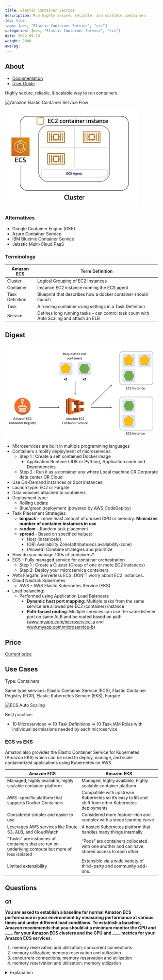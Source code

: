 ```yaml
---
title: Elastic Container Service
description: Run highly secure, reliable, and scalable containers 
toc: true
tags: [aws, "Elastic Container Service", "ecs"]
categories: [aws, "Elastic Container Service", "ecs"]
date: 2022-09-20
weight: 2600
awsTag: 
---
```


## About

- [Documentation](https://aws.amazon.com/ecs/)
- [User Guide](https://docs.aws.amazon.com/ecs/?id=docs_gateway)

Highly secure, reliable, & scalable way to run contai­ners

![Amazon Elastic Container Service Flow](https://d1.awsstatic.com/product-page-diagram_Amazon-ECS%402x.0d872eb6fb782ddc733a27d2bb9db795fed71185.png)

![](./img/ecs-scheme.jpg)

### Alternatives

- Google Container Engine (GKE)
- Azure Container Service
- IBM Bluemix Container Service
- Jelastic Multi-Cloud PaaS

### Terminology

| Amazon ECS      | Term	Definition                                                                         |
| --------------- | --------------------------------------------------------------------------------------- |
| Cluster         | Logical Grouping of EC2 Instances                                                       |
| Container       | Instance	EC2 instance running the ECS agent                                             |
| Task Definition | Blueprint that describes how a docker container should launch                           |
| Task            | A running container using settings in a Task Definition                                 |
| Service         | Defines long running tasks – can control task count with Auto Scaling and attach an ELB |

## Digest

![](./img/ecs-ecr-scheme.png)

- Microservices are built in multiple programming languages
- Containers simplify deployment of microservices: 
  - Step 1 : Create a self contained Docker image
    - Application Runtime (JDK or Python), Application code and Dependencies
  - Step 2 : Run it as a container any where Local machine OR Corporate data center OR Cloud
- Use On-Demand instances or Spot instances
- Launch type: EC2 or Fargate
- Data volumes attached to containers
- Deployment type:
  - Rolling update
  - Blue/green deployment (powered by AWS CodeDeploy)
- Task Placement Strategies:
  - **binpack** - Leave least amount of unused CPU or memory. **Minimizes number of container instances in use**
  - **random** - Random task placement
  - **spread** - Based on specified values:
    - Host (instanceId)
    - (OR) Availability Zone(attribute:ecs.availability-zone)
    - (Alowed) Combine strategies and prioritize
- How do you manage 100s of containers?
- ECS - Fully managed service for container orchestration
  - Step 1 : Create a Cluster (Group of one or more EC2 instances)
  - Step 2: Deploy your microservice containers
- AWS Fargate: Serverless ECS. DON'T worry about EC2 instances.
- Cloud Neutral: Kubernetes
  - AWS - AWS Elastic Kubernetes Service (EKS)
- Load balancing:
  - Performed using Application Load Balancers
    - **Dynamic host port mapping**: Multiple tasks from the same service are allowed per EC2 (container) instance
    - **Path-based routing**: Multiple services can use the same listener port on same ALB and be routed based on path (www.myapp.com/microservice-a and www.myapp.com/microservice-b)

## Price

[Current price](https://aws.amazon.com/ecs/pricing/)

## Use Cases

Type: Containers

Same type services: Elastic Container Service (ECS), Elastic Container Registry (ECR), Elastic Kubernetes Service (EKS), Fargate

![ECS Auto Scaling](/ru/tracks/aws-certified-developer-associate/ecs/img/amazon-ecs-service-auto-scaling.jpg)

Best practice:
- 10 Microservices => 10 Task Definitions => 10 Task IAM Roles with individual permissions needed by each microservice
  
### ECS vs EKS

Amazon also provides the Elastic Container Service for Kubernetes (Amazon EKS) which can be used to deploy, manage, and scale containerized applications using Kubernetes on AWS.

| Amazon ECS                                                                                       | Amazon EKS                                                                                           |
| ------------------------------------------------------------------------------------------------ | ---------------------------------------------------------------------------------------------------- |
| Managed, highly available, highly scalable container platform                                    | Managed, highly available, highly scalable container platform                                        |
| AWS-specific platform that supports Docker Containers                                            | Compatible with upstream Kubernetes so it’s easy to lift and shift from other Kubernetes deployments |
| Considered simpler and easier to use                                                             | Considered more feature-rich and complex with a steep learning curve                                 |
| Leverages AWS services like Route 53, ALB, and CloudWatch                                        | A hosted Kubernetes platform that handles many things internally                                     |
| “Tasks” are instances of containers that are run on underlying compute but more of less isolated | “Pods” are containers collocated with one another and can have shared access to each other           |
| Limited extensibility                                                                            | Extensible via a wide variety of third-party and community add-ons.                                  |

## Questions

### Q1

**You are asked to establish a baseline for normal Amazon ECS performance in your environment by measuring performance at various times and under different load conditions. To establish a baseline, Amazon recommends that you should at a minimum monitor the CPU and ____ for your Amazon ECS clusters and the CPU and ____ metrics for your Amazon ECS services.**

1. memory reservation and utilization; concurrent connections
2. memory utilization; memory reservation and utilization
3. concurrent connections; memory reservation and utilization
4. memory reservation and utilization; memory utilization

<details>
<summary>Explanation</summary>
<div>

[https://docs.aws.amazon.com/AmazonECS/latest/developerguide/ecs_monitoring.html](https://docs.aws.amazon.com/AmazonECS/latest/developerguide/ecs_monitoring.html)

<mark style="color:white">1, 2</mark> 
</div>
</details>
